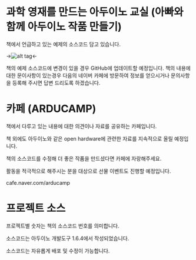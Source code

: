 # 과학 영재를 만드는 아두이노 교실 (아빠와 함께 아두이노 작품 만들기)

책에서 언급하고 있는 예제의 소스코드 담고 있습니다.

->![alt tag](http://www.acornpub.co.kr/tb/detail/book/rg/ta/1444984136VryHEMZf.jpg)<-

책의 예제 소스코드에 변경이 있을 경우 GitHub에 업데이트할 예정입니다.
책의 내용에 대한 문이사항이 있는경우 다음의 네이버 카페에 방문하여 정보를 얻으시거나 문의사항을 등록해 주시면 답변 드리도록 하겠습니다.


# 카페 (ARDUCAMP)

책에서 다루고 있는 내용에 대한 의견이나 자료를 공유하는 카페입니다.

책 외에도 아두이노와 같은 open hardware에 관련한 자료를 지속적으로 올릴 예정입니다.

책의 소스코드를 수정해 더 좋은 작품을 만드셨다면 카페에 자랑해주세요.

활동을 적극적으로 해주시는 분을 대상으로 선물 이벤트도 진행할 예정입니다.

cafe.naver.com/arducamp


# 프로젝트 소스

프로젝트별 숫자는 책의 소스코드 번호를 의미합니다.

소스코드는 아두이노 개발도구 1.6.4에서 작성되었습니다.

소스코드는 자유롭게 배포 및 수정이 가능합니다.